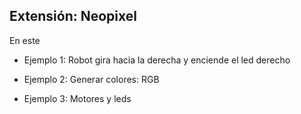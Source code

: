 ## Extensión: Neopixel

En este

- Ejemplo 1: Robot gira hacia la derecha y enciende el led derecho


- Ejemplo 2: Generar colores: RGB


- Ejemplo 3: Motores y leds
